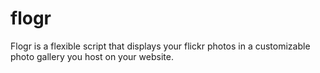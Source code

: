 flogr
=====

Flogr is a flexible script that displays your flickr photos in a customizable photo gallery you host on your website.
